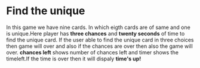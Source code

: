 # Find the unique
In this game we have nine cards.
In which eigth cards are of same and one is unique.Here player has **three chances** and **twenty seconds** of time to find the unique card.
If the user able to find the unique card in three choices then game will over and also if the chances are over then also the game will
over.
**chances left** shows number of chances left and timer shows the timeleft.If the time is over then it will dispaly **time's up!**
